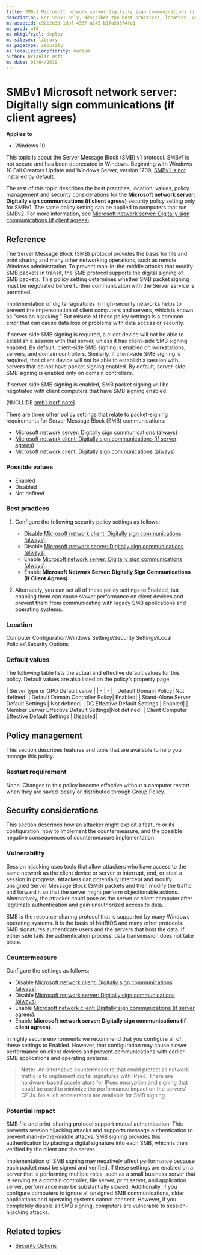 ```yaml
---
title: SMBv1 Microsoft network server Digitally sign communications (if client agrees) (Windows 10)
description: For SMBv1 only, describes the best practices, location, values, policy management and security considerations for the Microsoft network server Digitally sign communications (if client agrees) security policy setting.
ms.assetid: c92b2e3d-1dbf-4337-a145-b17a585f4fc1
ms.prod: w10
ms.mktglfcycl: deploy
ms.sitesec: library
ms.pagetype: security
ms.localizationpriority: medium
author: brianlic-msft
ms.date: 01/04/2019
---
```


# SMBv1 Microsoft network server: Digitally sign communications (if client agrees)

**Applies to**
-   Windows 10

This topic is about the Server Message Block (SMB) v1 protocol. SMBv1 is not secure and has been deprecated in Windows. Beginning with Windows 10 Fall Creators Update and Windows Server, version 1709, [SMBv1 is not installed by default](https://support.microsoft.com/help/4034314/smbv1-is-not-installed-by-default-in-windows). 

The rest of this topic describes the best practices, location, values, policy management and security considerations for the **Microsoft network server: Digitally sign communications (if client agrees)** security policy setting only for SMBv1. The same policy setting can be applied to computers that run SMBv2. For more information, see [Microsoft network server: Digitally sign communications (if client agrees)](microsoft-network-server-digitally-sign-communications-always.md).

## Reference

The Server Message Block (SMB) protocol provides the basis for file and print sharing and many other networking operations, such as remote Windows administration. To prevent man-in-the-middle attacks that modify SMB packets in transit, the SMB protocol supports the digital signing of SMB packets. 
This policy setting determines whether SMB packet signing must be negotiated before further communication with the Server service is permitted.

Implementation of digital signatures in high-security networks helps to prevent the impersonation of client computers and servers, which is known as "session hijacking." But misuse of these policy settings is a common error that can cause data loss or problems with data access or security.

If server-side SMB signing is required, a client device will not be able to establish a session with that server, unless it has client-side SMB signing enabled. By default, client-side SMB signing is enabled on workstations, servers, and domain controllers. Similarly, if client-side SMB signing is required, that client device will not be able to establish a session with servers that do not have packet signing enabled. By default, server-side SMB signing is enabled only on domain controllers.

If server-side SMB signing is enabled, SMB packet signing will be negotiated with client computers that have SMB signing enabled.

[!INCLUDE [smb1-perf-note](includes/smb1-perf-note.md)]

There are three other policy settings that relate to packet-signing requirements for Server Message Block (SMB) communications:

-   [Microsoft network server: Digitally sign communications (always)](smbv1-microsoft-network-server-digitally-sign-communications-always.md)
-   [Microsoft network client: Digitally sign communications (if server agrees)](smbv1-microsoft-network-client-digitally-sign-communications-if-server-agrees.md)
-   [Microsoft network client: Digitally sign communications (always)](smbv1-microsoft-network-client-digitally-sign-communications-always.md)

### Possible values

-   Enabled
-   Disabled
-   Not defined

### Best practices

1.  Configure the following security policy settings as follows:

    -   Disable [Microsoft network client: Digitally sign communications (always)](smbv1-microsoft-network-client-digitally-sign-communications-always.md).
    -   Disable [Microsoft network server: Digitally sign communications (always)](smbv1-microsoft-network-server-digitally-sign-communications-always.md).
    -   Enable [Microsoft network server: Digitally sign communications (always)](smbv1-microsoft-network-server-digitally-sign-communications-always.md).
    -   Enable **Microsoft Network Server: Digitally Sign Communications (If Client Agrees)**.

2.  Alternately, you can set all of these policy settings to Enabled, but enabling them can cause slower performance on client devices and prevent them from communicating with legacy SMB applications and operating systems.

### Location

Computer Configuration\\Windows Settings\\Security Settings\\Local Policies\\Security Options

### Default values

The following table lists the actual and effective default values for this policy. Default values are also listed on the policy’s property page.

| Server type or GPO Default value |
| - | - |
| Default Domain Policy| Not defined| 
| Default Domain Controller Policy| Enabled| 
| Stand-Alone Server Default Settings | Not defined| 
| DC Effective Default Settings | Enabled| 
| Member Server Effective Default Settings|Not defined| 
| Client Computer Effective Default Settings | Disabled| 
 
## Policy management

This section describes features and tools that are available to help you manage this policy.

### Restart requirement

None. Changes to this policy become effective without a computer restart when they are saved locally or distributed through Group Policy.

## Security considerations

This section describes how an attacker might exploit a feature or its configuration, how to implement the countermeasure, and the possible negative consequences of countermeasure implementation.

### Vulnerability

Session hijacking uses tools that allow attackers who have access to the same network as the client device or server to interrupt, end, or steal a session in progress. Attackers can potentially intercept and modify unsigned Server Message Block (SMB) packets and then modify the traffic and forward it so that the server might perform objectionable actions. Alternatively, the attacker could pose as the server or client computer after legitimate authentication and gain unauthorized access to data.

SMB is the resource-sharing protocol that is supported by many Windows operating systems. It is the basis of NetBIOS and many other protocols. SMB signatures authenticate users and the servers that host the data. If either side fails the authentication process, data transmission does not take place.

### Countermeasure

Configure the settings as follows:

-   Disable [Microsoft network client: Digitally sign communications (always)](smbv1-microsoft-network-client-digitally-sign-communications-always.md).
-   Disable [Microsoft network server: Digitally sign communications (always)](smbv1-microsoft-network-server-digitally-sign-communications-always.md).
-   Enable [Microsoft network client: Digitally sign communications (if server agrees)](smbv1-microsoft-network-client-digitally-sign-communications-if-server-agrees.md).
-   Enable **Microsoft network server: Digitally sign communications (if client agrees)**.

In highly secure environments we recommend that you configure all of these settings to Enabled. However, that configuration may cause slower performance on client devices and prevent communications with earlier SMB applications and operating systems.

>**Note:**  An alternative countermeasure that could protect all network traffic is to implement digital signatures with IPsec. There are hardware-based accelerators for IPsec encryption and signing that could be used to minimize the performance impact on the servers' CPUs. No such accelerators are available for SMB signing.
 
### Potential impact

SMB file and print-sharing protocol support mutual authentication. This prevents session hijacking attacks and supports message authentication to prevent man-in-the-middle attacks. SMB signing provides this authentication by placing a digital signature into each SMB, which is then verified by the client and the server.

Implementation of SMB signing may negatively affect performance because each packet must be signed and verified. If these settings are enabled on a server that is performing multiple roles, such as a small business server that is serving as a domain controller, file server, print server, and application server, performance may be substantially slowed. Additionally, if you configure computers to ignore all unsigned SMB communications, older applications and operating systems cannot connect. However, if you completely disable all SMB signing, computers are vulnerable to session-hijacking attacks.

## Related topics

- [Security Options](security-options.md)
